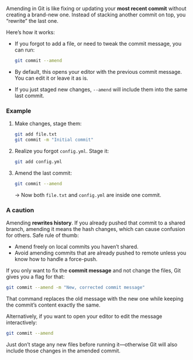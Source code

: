 Amending in Git is like fixing or updating your **most recent commit** without creating a brand-new one. Instead of stacking another commit on top, you “rewrite” the last one.

Here’s how it works:

* If you forgot to add a file, or need to tweak the commit message, you can run:

  ```bash
  git commit --amend
  ```
* By default, this opens your editor with the previous commit message. You can edit it or leave it as is.
* If you just staged new changes, `--amend` will include them into the same last commit.

### Example

1. Make changes, stage them:

   ```bash
   git add file.txt
   git commit -m "Initial commit"
   ```
2. Realize you forgot `config.yml`. Stage it:

   ```bash
   git add config.yml
   ```
3. Amend the last commit:

   ```bash
   git commit --amend
   ```

   → Now both `file.txt` and `config.yml` are inside one commit.

### A caution

Amending **rewrites history**. If you already pushed that commit to a shared branch, amending it means the hash changes, which can cause confusion for others. Safe rule of thumb:

* Amend freely on local commits you haven’t shared.
* Avoid amending commits that are already pushed to remote unless you know how to handle a force-push.

If you only want to fix the **commit message** and not change the files, Git gives you a flag for that:

```bash
git commit --amend -m "New, corrected commit message"
```

That command replaces the old message with the new one while keeping the commit’s content exactly the same.

Alternatively, if you want to open your editor to edit the message interactively:

```bash
git commit --amend
```

Just don’t stage any new files before running it—otherwise Git will also include those changes in the amended commit.


